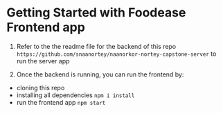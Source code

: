 # Getting Started with Foodease Frontend app

1. Refer to the the readme file for the backend of this repo `https://github.com/snaanortey/naanorkor-nortey-capstone-server` to run the server app



1. Once the backend is running, you can run the frontend by:

- cloning this repo
- installing all dependencies `npm i install`
- run the frontend app `npm start`


